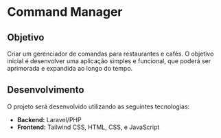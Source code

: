# Command Manager

## Objetivo

Criar um gerenciador de comandas para restaurantes e cafés. O objetivo inicial é desenvolver uma aplicação simples e funcional, que poderá ser aprimorada e expandida ao longo do tempo.

## Desenvolvimento

O projeto será desenvolvido utilizando as seguintes tecnologias:

-   **Backend:** Laravel/PHP
-   **Frontend:** Tailwind CSS, HTML, CSS, e JavaScript

